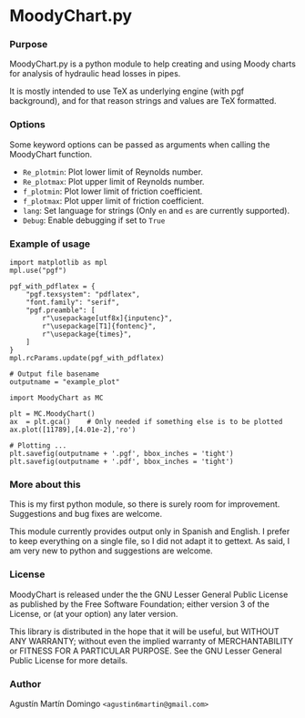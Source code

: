 MoodyChart.py
=============

### Purpose

MoodyChart.py is a python module to help creating and using Moody
charts for analysis of hydraulic head losses in pipes.

It is mostly intended to use TeX as underlying engine (with pgf
background), and for that reason strings and values are TeX formatted.

### Options

Some keyword options can be passed as arguments when calling the
MoodyChart function.

* `Re_plotmin`: Plot lower limit of Reynolds number.
* `Re_plotmax`: Plot upper limit of Reynolds number.
* `f_plotmin`:  Plot lower limit of friction coefficient.
* `f_plotmax`:  Plot upper limit of friction coefficient.
* `lang`:       Set language for strings (Only `en` and `es` are
  currently supported).
* `Debug`:      Enable debugging if set to `True`

### Example of usage

	import matplotlib as mpl
    mpl.use("pgf")

    pgf_with_pdflatex = {
        "pgf.texsystem": "pdflatex",
        "font.family": "serif",
        "pgf.preamble": [
            r"\usepackage[utf8x]{inputenc}",
            r"\usepackage[T1]{fontenc}",
            r"\usepackage{times}",
        ]
    }
    mpl.rcParams.update(pgf_with_pdflatex)

    # Output file basename
    outputname = "example_plot"

    import MoodyChart as MC

    plt = MC.MoodyChart()
    ax  = plt.gca()    # Only needed if something else is to be plotted
    ax.plot([11789],[4.01e-2],'ro')

    # Plotting ...
    plt.savefig(outputname + '.pgf', bbox_inches = 'tight')
    plt.savefig(outputname + '.pdf', bbox_inches = 'tight')

### More about this

This is my first python module, so there is surely room for
improvement. Suggestions and bug fixes are welcome.

This module currently provides output only in Spanish and English.
I prefer to keep everything on a single file, so I did not adapt it to
gettext. As said, I am very new to python and suggestions are welcome.

### License

MoodyChart is released under the the GNU Lesser General Public
License as published by the Free Software Foundation; either
version 3 of the License, or (at your option) any later version.

This library is distributed in the hope that it will be useful,
but WITHOUT ANY WARRANTY; without even the implied warranty of
MERCHANTABILITY or FITNESS FOR A PARTICULAR PURPOSE.  See the GNU
Lesser General Public License for more details.

### Author

Agustín Martín Domingo `<agustin6martin@gmail.com>`
